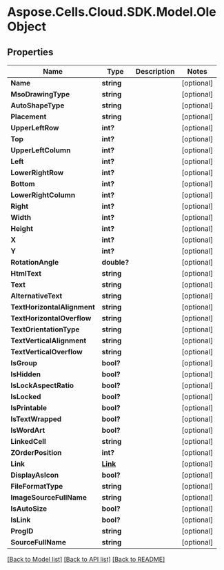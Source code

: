 # Aspose.Cells.Cloud.SDK.Model.OleObject
## Properties

Name | Type | Description | Notes
------------ | ------------- | ------------- | -------------
**Name** | **string** |  | [optional] 
**MsoDrawingType** | **string** |  | [optional] 
**AutoShapeType** | **string** |  | [optional] 
**Placement** | **string** |  | [optional] 
**UpperLeftRow** | **int?** |  | [optional] 
**Top** | **int?** |  | [optional] 
**UpperLeftColumn** | **int?** |  | [optional] 
**Left** | **int?** |  | [optional] 
**LowerRightRow** | **int?** |  | [optional] 
**Bottom** | **int?** |  | [optional] 
**LowerRightColumn** | **int?** |  | [optional] 
**Right** | **int?** |  | [optional] 
**Width** | **int?** |  | [optional] 
**Height** | **int?** |  | [optional] 
**X** | **int?** |  | [optional] 
**Y** | **int?** |  | [optional] 
**RotationAngle** | **double?** |  | [optional] 
**HtmlText** | **string** |  | [optional] 
**Text** | **string** |  | [optional] 
**AlternativeText** | **string** |  | [optional] 
**TextHorizontalAlignment** | **string** |  | [optional] 
**TextHorizontalOverflow** | **string** |  | [optional] 
**TextOrientationType** | **string** |  | [optional] 
**TextVerticalAlignment** | **string** |  | [optional] 
**TextVerticalOverflow** | **string** |  | [optional] 
**IsGroup** | **bool?** |  | [optional] 
**IsHidden** | **bool?** |  | [optional] 
**IsLockAspectRatio** | **bool?** |  | [optional] 
**IsLocked** | **bool?** |  | [optional] 
**IsPrintable** | **bool?** |  | [optional] 
**IsTextWrapped** | **bool?** |  | [optional] 
**IsWordArt** | **bool?** |  | [optional] 
**LinkedCell** | **string** |  | [optional] 
**ZOrderPosition** | **int?** |  | [optional] 
**Link** | [**Link**](Link.md) |  | [optional] 
**DisplayAsIcon** | **bool?** |  | [optional] 
**FileFormatType** | **string** |  | [optional] 
**ImageSourceFullName** | **string** |  | [optional] 
**IsAutoSize** | **bool?** |  | [optional] 
**IsLink** | **bool?** |  | [optional] 
**ProgID** | **string** |  | [optional] 
**SourceFullName** | **string** |  | [optional] 

[[Back to Model list]](../README.md#documentation-for-models) [[Back to API list]](../README.md#documentation-for-api-endpoints) [[Back to README]](../README.md)

